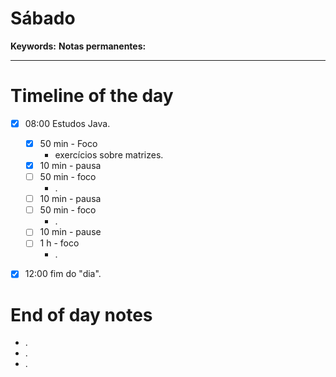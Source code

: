 # Sábado
**Keywords:**
**Notas permanentes:**
_ _ __

# Timeline of the day

- [x] 08:00 Estudos Java.
	- [x] 50 min - Foco
		- exercícios sobre matrizes.
	- [x] 10 min - pausa
	- [ ] 50 min - foco
		- .
	- [ ] 10 min - pausa
	- [ ] 50 min - foco
		- .
	- [ ] 10 min - pause
	- [ ] 1 h - foco
		- .
- [x] 12:00 fim do "dia".


# End of day notes

- .
- .
- .

